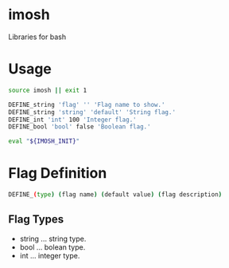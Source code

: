 imosh
=====

Libraries for bash

Usage
=====

```sh
source imosh || exit 1

DEFINE_string 'flag' '' 'Flag name to show.'
DEFINE_string 'string' 'default' 'String flag.'
DEFINE_int 'int' 100 'Integer flag.'
DEFINE_bool 'bool' false 'Boolean flag.'

eval "${IMOSH_INIT}"
```

Flag Definition
===============

```sh
DEFINE_(type) (flag name) (default value) (flag description)
```

Flag Types
----------

* string ... string type.
* bool ... bolean type.
* int ... integer type.
